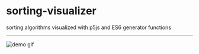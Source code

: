 # sorting-visualizer
sorting algorithms visualized with p5js and ES6 generator functions
___
![demo gif](http://g.recordit.co/4a6Kv1u4Fw.gif)
